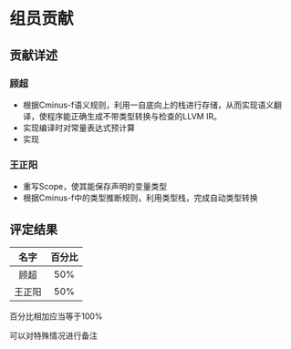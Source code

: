 # 组员贡献

## 贡献详述

### 顾超

* 根据Cminus-f语义规则，利用一自底向上的栈进行存储，从而实现语义翻译，使程序能正确生成不带类型转换与检查的LLVM IR。
* 实现编译时对常量表达式预计算
* 实现

### 王正阳

* 重写Scope，使其能保存声明的变量类型
* 根据Cminus-f中的类型推断规则，利用类型栈，完成自动类型转换


## 评定结果

|名字|百分比|
|:-:|:-:|
| 顾超 | 50% |
| 王正阳 | 50% |

百分比相加应当等于100%

可以对特殊情况进行备注

